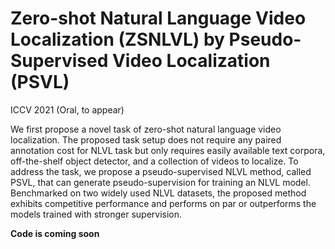 # Zero-shot Natural Language Video Localization (ZSNLVL) by Pseudo-Supervised Video Localization (PSVL)

ICCV 2021 (Oral, to appear)

We first propose a novel task of zero-shot natural language video localization. 
The proposed task setup does not require any paired annotation cost for NLVL task but only requires easily available text corpora, off-the-shelf object detector, and a collection of videos to localize.
To address the task, we propose a pseudo-supervised NLVL method, called PSVL, that can generate pseudo-supervision for training an NLVL model.
Benchmarked on two widely used NLVL datasets, the proposed method exhibits competitive performance and performs on par or outperforms the models trained with stronger supervision.

**Code is coming soon**
